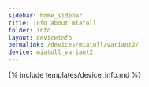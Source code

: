 ```yaml
---
sidebar: home_sidebar
title: Info about miatoll
folder: info
layout: deviceinfo
permalink: /devices/miatoll/variant2/
device: miatoll_variant2
---
```

{% include templates/device_info.md %}
